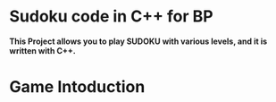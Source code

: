 # Sudoku code in C++ for BP
**This Project allows you to play SUDOKU with various levels, and it is written with C++.**
# Game Intoduction
